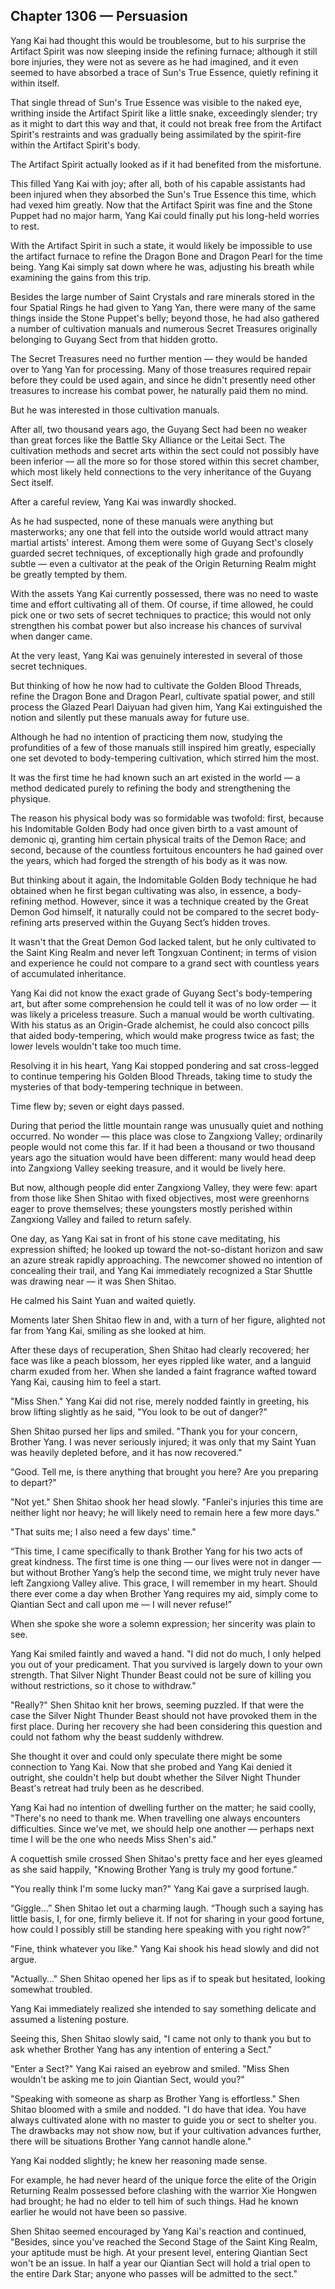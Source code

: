 ## Chapter 1306 — Persuasion

Yang Kai had thought this would be troublesome, but to his surprise the Artifact Spirit was now sleeping inside the refining furnace; although it still bore injuries, they were not as severe as he had imagined, and it even seemed to have absorbed a trace of Sun's True Essence, quietly refining it within itself.

That single thread of Sun's True Essence was visible to the naked eye, writhing inside the Artifact Spirit like a little snake, exceedingly slender; try as it might to dart this way and that, it could not break free from the Artifact Spirit's restraints and was gradually being assimilated by the spirit-fire within the Artifact Spirit's body.

The Artifact Spirit actually looked as if it had benefited from the misfortune.

This filled Yang Kai with joy; after all, both of his capable assistants had been injured when they absorbed the Sun's True Essence this time, which had vexed him greatly. Now that the Artifact Spirit was fine and the Stone Puppet had no major harm, Yang Kai could finally put his long-held worries to rest.

With the Artifact Spirit in such a state, it would likely be impossible to use the artifact furnace to refine the Dragon Bone and Dragon Pearl for the time being. Yang Kai simply sat down where he was, adjusting his breath while examining the gains from this trip.

Besides the large number of Saint Crystals and rare minerals stored in the four Spatial Rings he had given to Yang Yan, there were many of the same things inside the Stone Puppet's belly; beyond those, he had also gathered a number of cultivation manuals and numerous Secret Treasures originally belonging to Guyang Sect from that hidden grotto.

The Secret Treasures need no further mention — they would be handed over to Yang Yan for processing. Many of those treasures required repair before they could be used again, and since he didn't presently need other treasures to increase his combat power, he naturally paid them no mind.

But he was interested in those cultivation manuals.

After all, two thousand years ago, the Guyang Sect had been no weaker than great forces like the Battle Sky Alliance or the Leitai Sect. The cultivation methods and secret arts within the sect could not possibly have been inferior — all the more so for those stored within this secret chamber, which most likely held connections to the very inheritance of the Guyang Sect itself.

After a careful review, Yang Kai was inwardly shocked.

As he had suspected, none of these manuals were anything but masterworks; any one that fell into the outside world would attract many martial artists' interest. Among them were some of Guyang Sect's closely guarded secret techniques, of exceptionally high grade and profoundly subtle — even a cultivator at the peak of the Origin Returning Realm might be greatly tempted by them.

With the assets Yang Kai currently possessed, there was no need to waste time and effort cultivating all of them. Of course, if time allowed, he could pick one or two sets of secret techniques to practice; this would not only strengthen his combat power but also increase his chances of survival when danger came.

At the very least, Yang Kai was genuinely interested in several of those secret techniques.

But thinking of how he now had to cultivate the Golden Blood Threads, refine the Dragon Bone and Dragon Pearl, cultivate spatial power, and still process the Glazed Pearl Daiyuan had given him, Yang Kai extinguished the notion and silently put these manuals away for future use.

Although he had no intention of practicing them now, studying the profundities of a few of those manuals still inspired him greatly, especially one set devoted to body-tempering cultivation, which stirred him the most.

It was the first time he had known such an art existed in the world — a method dedicated purely to refining the body and strengthening the physique.

The reason his physical body was so formidable was twofold: first, because his Indomitable Golden Body had once given birth to a vast amount of demonic qi, granting him certain physical traits of the Demon Race; and second, because of the countless fortuitous encounters he had gained over the years, which had forged the strength of his body as it was now.

But thinking about it again, the Indomitable Golden Body technique he had obtained when he first began cultivating was also, in essence, a body-refining method. However, since it was a technique created by the Great Demon God himself, it naturally could not be compared to the secret body-refining arts preserved within the Guyang Sect’s hidden troves.

It wasn't that the Great Demon God lacked talent, but he only cultivated to the Saint King Realm and never left Tongxuan Continent; in terms of vision and experience he could not compare to a grand sect with countless years of accumulated inheritance.

Yang Kai did not know the exact grade of Guyang Sect's body-tempering art, but after some comprehension he could tell it was of no low order — it was likely a priceless treasure. Such a manual would be worth cultivating. With his status as an Origin-Grade alchemist, he could also concoct pills that aided body-tempering, which would make progress twice as fast; the lower levels wouldn't take too much time.

Resolving it in his heart, Yang Kai stopped pondering and sat cross-legged to continue tempering his Golden Blood Threads, taking time to study the mysteries of that body-tempering technique in between.

Time flew by; seven or eight days passed.

During that period the little mountain range was unusually quiet and nothing occurred. No wonder — this place was close to Zangxiong Valley; ordinarily people would not come this far. If it had been a thousand or two thousand years ago the situation would have been different: many would head deep into Zangxiong Valley seeking treasure, and it would be lively here.

But now, although people did enter Zangxiong Valley, they were few: apart from those like Shen Shitao with fixed objectives, most were greenhorns eager to prove themselves; these youngsters mostly perished within Zangxiong Valley and failed to return safely.

One day, as Yang Kai sat in front of his stone cave meditating, his expression shifted; he looked up toward the not-so-distant horizon and saw an azure streak rapidly approaching. The newcomer showed no intention of concealing their trail, and Yang Kai immediately recognized a Star Shuttle was drawing near — it was Shen Shitao.

He calmed his Saint Yuan and waited quietly.

Moments later Shen Shitao flew in and, with a turn of her figure, alighted not far from Yang Kai, smiling as she looked at him.

After these days of recuperation, Shen Shitao had clearly recovered; her face was like a peach blossom, her eyes rippled like water, and a languid charm exuded from her. When she landed a faint fragrance wafted toward Yang Kai, causing him to feel a start.

"Miss Shen." Yang Kai did not rise, merely nodded faintly in greeting, his brow lifting slightly as he said, "You look to be out of danger?"

Shen Shitao pursed her lips and smiled. "Thank you for your concern, Brother Yang. I was never seriously injured; it was only that my Saint Yuan was heavily depleted before, and it has now recovered."

"Good. Tell me, is there anything that brought you here? Are you preparing to depart?"

"Not yet." Shen Shitao shook her head slowly. "Fanlei's injuries this time are neither light nor heavy; he will likely need to remain here a few more days."

"That suits me; I also need a few days' time."

“This time, I came specifically to thank Brother Yang for his two acts of great kindness. The first time is one thing — our lives were not in danger — but without Brother Yang’s help the second time, we might truly never have left Zangxiong Valley alive. This grace, I will remember in my heart. Should there ever come a day when Brother Yang requires my aid, simply come to Qiantian Sect and call upon me — I will never refuse!”

When she spoke she wore a solemn expression; her sincerity was plain to see.

Yang Kai smiled faintly and waved a hand. "I did not do much, I only helped you out of your predicament. That you survived is largely down to your own strength. That Silver Night Thunder Beast could not be sure of killing you without restrictions, so it chose to withdraw."

"Really?" Shen Shitao knit her brows, seeming puzzled. If that were the case the Silver Night Thunder Beast should not have provoked them in the first place. During her recovery she had been considering this question and could not fathom why the beast suddenly withdrew.

She thought it over and could only speculate there might be some connection to Yang Kai. Now that she probed and Yang Kai denied it outright, she couldn't help but doubt whether the Silver Night Thunder Beast's retreat had truly been as he described.

Yang Kai had no intention of dwelling further on the matter; he said coolly, "There's no need to thank me. When travelling one always encounters difficulties. Since we've met, we should help one another — perhaps next time I will be the one who needs Miss Shen's aid."

A coquettish smile crossed Shen Shitao's pretty face and her eyes gleamed as she said happily, "Knowing Brother Yang is truly my good fortune."

"You really think I'm some lucky man?" Yang Kai gave a surprised laugh.

“Giggle…” Shen Shitao let out a charming laugh. “Though such a saying has little basis, I, for one, firmly believe it. If not for sharing in your good fortune, how could I possibly still be standing here speaking with you right now?”

"Fine, think whatever you like." Yang Kai shook his head slowly and did not argue.

"Actually..." Shen Shitao opened her lips as if to speak but hesitated, looking somewhat troubled.

Yang Kai immediately realized she intended to say something delicate and assumed a listening posture.

Seeing this, Shen Shitao slowly said, "I came not only to thank you but to ask whether Brother Yang has any intention of entering a Sect."

"Enter a Sect?" Yang Kai raised an eyebrow and smiled. "Miss Shen wouldn't be asking me to join Qiantian Sect, would you?"

"Speaking with someone as sharp as Brother Yang is effortless." Shen Shitao bloomed with a smile and nodded. "I do have that idea. You have always cultivated alone with no master to guide you or sect to shelter you. The drawbacks may not show now, but if your cultivation advances further, there will be situations Brother Yang cannot handle alone."

Yang Kai nodded slightly; he knew her reasoning made sense.

For example, he had never heard of the unique force the elite of the Origin Returning Realm possessed before clashing with the warrior Xie Hongwen had brought; he had no elder to tell him of such things. Had he known earlier he would not have been so passive.

Shen Shitao seemed encouraged by Yang Kai's reaction and continued, "Besides, since you've reached the Second Stage of the Saint King Realm, your aptitude must be high. At your present level, entering Qiantian Sect won't be an issue. In half a year our Qiantian Sect will hold a trial open to the entire Dark Star; anyone who passes will be admitted to the sect."